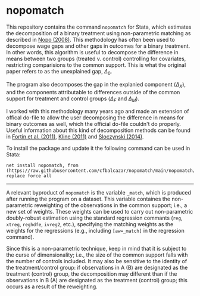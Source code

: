 # nopomatch

This repository contains the command ```nopomatch``` for Stata, which estimates the decomposition of a binary treatment using non-parametric matching as described in [Nopo (2008)](https://www.jstor.org/stable/40043147?seq=1). This methodology has often been used to decompose wage gaps and other gaps in outcomes for a binary treatment. In other words, this algorithm is useful to decompose the difference in means between two groups (treated v. control) controlling for covariates, restricting comparisions to the common support. This is what the original paper refers to as the unexplained gap, $\Delta_0$. 

The program also decomposes the gap in the explanied component ($\Delta_X$), and the components attributable to differences outside of the common support for treatment and control groups ($\Delta_F$ and $\Delta_M$).

I worked with this methodology many years ago and made an extension of offical do-file to allow the user decomposing the difference in means for binary outcomes as well, which the official do-file couldn't do properly. Useful information about this kind of decomposition methods can be found in [Fortin et al. (2011)](https://www.sciencedirect.com/science/article/abs/pii/S0169721811004072), [Kline (2011)](https://www.jstor.org/stable/29783802?seq=1) and [Sloczynski (2014)](https://onlinelibrary.wiley.com/doi/10.1111/obes.12075).

To install the package and update it the following command can be used in Stata:
```
net install nopomatch, from (https://raw.githubusercontent.com/cfbalcazar/nopomatch/main/nopomatch/) replace force all
```

---

A relevant byproduct of ```nopomatch``` is the variable ```_match```, which is produced after running the program on a dataset. This variable containes the non-parametric reweighting of the observations in the common support; i.e., a new set of weights. These weights can be used to carry out non-parametric doubly-robust estimation using the standard regression commants (```reg```, ```xtreg```, ```reghdfe```, ```ivreg2```, etc.), specifying the matching weights as the weights for the regressions (e.g., including ```[aw=_match]``` in the regression command). 

Since this is a non-parametric technique, keep in mind that it is subject to the curse of dimensionality; i.e., the size of the common support falls with the number of controls included. It may also be sensitive to the identity of the treatment/control group: if observations in A (B) are designated as the treatment (control) group, the decomposition may different than if the observations in B (A) are designated as the treatment (control) group; this occurs as a result of the reweighting.        
